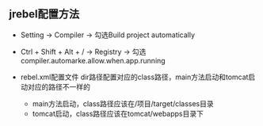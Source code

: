 
## jrebel配置方法

- Setting -> Compiler -> 勾选Build project automatically

- Ctrl + Shift + Alt + /  -> Registry -> 勾选compiler.automarke.allow.when.app.running

- rebel.xml配置文件 dir路径配置对应的class路径，main方法启动和tomcat启动对应的路径不一样的
  + main方法启动，class路径应该在/项目/target/classes目录
  + tomcat启动，class路径应该在tomcat/webapps目录下
